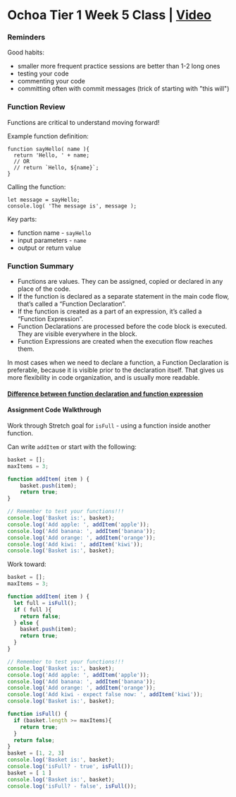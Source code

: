 # Ochoa Tier 1 Week 5 Class | [Video](https://vimeo.com/manage/videos/1036536019/c109d7b953)

### Reminders

Good habits:

- smaller more frequent practice sessions are better than 1-2 long ones
- testing your code
- commenting your code
- committing often with commit messages (trick of starting with "this will")

### Function Review

Functions are critical to understand moving forward!

Example function definition:

```
function sayHello( name ){
  return 'Hello, ' + name;
  // OR
  // return `Hello, ${name}`;
}
```

Calling the function:

```
let message = sayHello;
console.log( 'The message is', message );
```

Key parts:

- function name - `sayHello`
- input parameters - `name`
- output or return value

### Function Summary

- Functions are values. They can be assigned, copied or declared in any place of the code.
- If the function is declared as a separate statement in the main code flow, that’s called a “Function Declaration”.
- If the function is created as a part of an expression, it’s called a “Function Expression”.
- Function Declarations are processed before the code block is executed. They are visible everywhere in the block.
- Function Expressions are created when the execution flow reaches them.

In most cases when we need to declare a function, a Function Declaration is preferable, because it is visible prior to the declaration itself. That gives us more flexibility in code organization, and is usually more readable.

#### [Difference between function declaration and function expression](https://javascript.info/function-expressions#function-expression-vs-function-declaration)

#### Assignment Code Walkthrough

Work through Stretch goal for `isFull` - using a function inside another function.

Can write `addItem` or start with the following:

```JavaScript
basket = [];
maxItems = 3;

function addItem( item ) {
    basket.push(item);
    return true;
}

// Remember to test your functions!!!
console.log('Basket is:', basket);
console.log('Add apple: ', addItem('apple'));
console.log('Add banana: ', addItem('banana'));
console.log('Add orange: ', addItem('orange'));
console.log('Add kiwi: ', addItem('kiwi'));
console.log('Basket is:', basket);
```

Work toward:

```JavaScript
basket = [];
maxItems = 3;

function addItem( item ) {
  let full = isFull();
  if ( full ){
    return false;
  } else {
    basket.push(item);
    return true;
  }
}

// Remember to test your functions!!!
console.log('Basket is:', basket);
console.log('Add apple: ', addItem('apple'));
console.log('Add banana: ', addItem('banana'));
console.log('Add orange: ', addItem('orange'));
console.log('Add kiwi - expect false now: ', addItem('kiwi'));
console.log('Basket is:', basket);

function isFull() {
  if (basket.length >= maxItems){
    return true;
  }
  return false;
}
basket = [1, 2, 3]
console.log('Basket is:', basket);
console.log('isFull? - true', isFull());
basket = [ 1 ]
console.log('Basket is:', basket);
console.log('isFull? - false', isFull());
```
